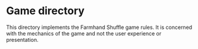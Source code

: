 # Game directory

This directory implements the Farmhand Shuffle game rules. It is concerned with
the mechanics of the game and not the user experience or presentation.

